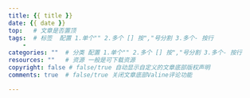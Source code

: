 ```yaml
---
title: {{ title }}
date: {{ date }}
top:   # 文章是否置顶
tags:  # 标签  配置 1.单个"" 2.多个 [] 按","号分割 3.多个- 按行
    - 
categories: ""  # 分类 配置 1.单个"" 2.多个 [] 按","号分割 3.多个- 按行
resources: ""   # 资源 一般是可下载资源
copyright: false # false/true 自动显示自定义的文章底部版权声明
comments: true  # false/true 关闭文章底部Valine评论功能

---
```


<meta name="referrer" content="no-referrer"/>


<!--more-->